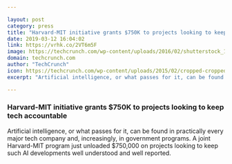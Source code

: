 ```yaml
---

layout: post
category: press
title: "Harvard-MIT initiative grants $750K to projects looking to keep tech accountable"
date: 2019-03-12 16:04:02
link: https://vrhk.co/2VT6m5F
image: https://techcrunch.com/wp-content/uploads/2016/02/shutterstock_147776027.jpg?w=711
domain: techcrunch.com
author: "TechCrunch"
icon: https://techcrunch.com/wp-content/uploads/2015/02/cropped-cropped-favicon-gradient.png?w=180
excerpt: "Artificial intelligence, or what passes for it, can be found in practically every major tech company and, increasingly, in government programs. A joint Harvard-MIT program just unloaded $750,000 on projects looking to keep such AI developments well understood and well reported."

---
```


### Harvard-MIT initiative grants $750K to projects looking to keep tech accountable

Artificial intelligence, or what passes for it, can be found in practically every major tech company and, increasingly, in government programs. A joint Harvard-MIT program just unloaded $750,000 on projects looking to keep such AI developments well understood and well reported.